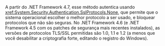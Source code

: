 A partir do .NET Framework 4.7, esse método autentica usando <xref:System.Security.Authentication.SslProtocols.None>, que permite que o sistema operacional escolher o melhor protocolo a ser usado, e bloquear protocolos que não são seguras. No .NET Framework 4.6 (e .NET Framework 4.5 com os patches de segurança mais recentes instalados), as versões de protocolos TLS/SSL permitidas são 1.0, 1.1 e 1.2 (a menos que você desabilitar a criptografia forte, editando o registro do Windows).
